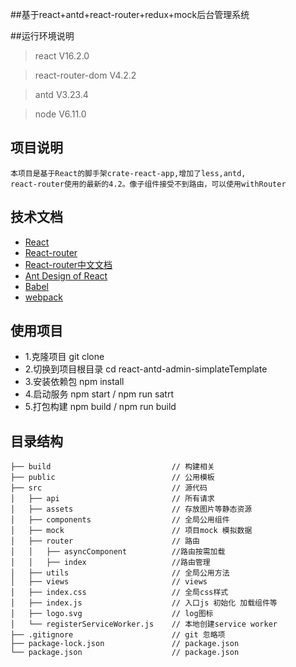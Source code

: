 ##基于react+antd+react-router+redux+mock后台管理系统

##运行环境说明
> react V16.2.0

> react-router-dom V4.2.2

> antd V3.23.4

> node V6.11.0


## 项目说明

    本项目是基于React的脚手架crate-react-app,增加了less,antd,
    react-router使用的最新的4.2。像子组件接受不到路由，可以使用withRouter

## 技术文档
- [React](https://facebook.github.io/react/)
- [React-router](https://reacttraining.com/react-router/web/example/basic)
- [React-router中文文档](http://reacttraining.cn/web/example/basic)
- [Ant Design of React](http://design.alipay.com/develop/web/docs/introduce)
- [Babel](https://babeljs.io/)
- [webpack](https://webpack.github.io/)

## 使用项目

- 1.克隆项目  git clone
- 2.切换到项目根目录 cd  react-antd-admin-simplateTemplate
- 3.安装依赖包 npm install 
- 4.启动服务 npm start / npm run satrt
- 5.打包构建 npm build / npm run build


## 目录结构
```shell
├── build                           // 构建相关  
├── public                          // 公用模板
├── src                             // 源代码
│   ├── api                         // 所有请求
│   ├── assets                      // 存放图片等静态资源
│   ├── components                  // 全局公用组件
│   ├── mock                        // 项目mock 模拟数据
│   ├── router                      // 路由
│   │   ├── asyncComponent          //路由按需加载
│   │   ├── index                   //路由管理
│   ├── utils                       // 全局公用方法
│   ├── views                       // views
│   ├── index.css                   // 全局css样式
│   ├── index.js                    // 入口js 初始化 加载组件等
│   ├── logo.svg                    // log图标
│   └── registerServiceWorker.js    // 本地创建service worker 
├── .gitignore                      // git 忽略项
├── package-lock.json               // package.json
└── package.json                    // package.json

```


